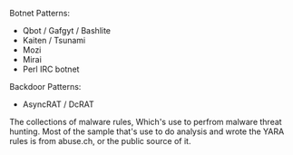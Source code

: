 Botnet Patterns:
- Qbot / Gafgyt / Bashlite
- Kaiten / Tsunami
- Mozi
- Mirai
- Perl IRC botnet
  
Backdoor Patterns:
- AsyncRAT / DcRAT

The collections of malware rules, Which's use to perfrom malware threat hunting. Most of the sample that's use to do analysis and wrote the YARA rules is from abuse.ch, or the public source of it.
